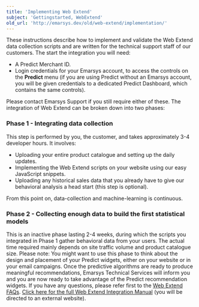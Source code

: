```yaml
---
title: 'Implementing Web Extend'
subject: 'Gettingstarted, WebExtend'
old_url: 'http://emarsys.dev/old/web-extend/implementation/'
---
```


These instructions describe how to implement and validate the Web Extend data collection scripts and are written for the technical support staff of our customers. The start the integration you will need:

- A Predict Merchant ID.
- Login credentials for your Emarsys account, to access the controls on the **Predict** menu (if you are using Predict without an Emarsys account, you will be given credentials to a dedicated Predict Dashboard, which contains the same controls).

 Please contact Emarsys Support if you still require either of these. The integration of Web Extend can be broken down into two phases:

### <span class="mw-headline" id="Phase_1_-_Integrating_the_data_collection_script">Phase 1 - Integrating data collection </span>

 This step is performed by you, the customer, and takes approximately 3-4 developer hours. It involves:

- Uploading your entire product catalogue and setting up the daily updates.
- Implementing the Web Extend scripts on your website using our easy JavaScript snippets.
- Uploading any historical sales data that you already have to give our behavioral analysis a head start (this step is optional).

 From this point on, data-collection and machine-learning is continuous.

### <span class="mw-headline" id="Phase_2_-_Collecting_enough_data_to_build_the_first_statistical_models">Phase 2 - Collecting enough data to build the first statistical models</span>

 This is an inactive phase lasting 2-4 weeks, during which the scripts you integrated in Phase 1 gather behavioral data from your users. The actual time required mainly depends on site traffic volume and product catalogue size. Please note: You might want to use this phase to think about the design and placement of your Predict widgets, either on your website or in your email campaigns. Once the predictive algorithms are ready to produce meaningful recommendations, Emarsys Technical Services will inform you and you are now ready to take advantage of the Predict recommendation widgets. If you have any questions, please refer first to the [Web Extend FAQs](/Gettingstarted/faq.md "Web Extend - FAQs"). [Click here for the full Web Extend Integration Manual](http://cdn.scarabresearch.com/static/manual/en/) (you will be directed to an external website).